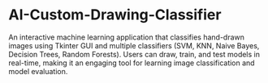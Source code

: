 # AI-Custom-Drawing-Classifier
An interactive machine learning application that classifies hand-drawn images using Tkinter GUI and multiple classifiers (SVM, KNN, Naive Bayes, Decision Trees, Random Forests). Users can draw, train, and test models in real-time, making it an engaging tool for learning image classification and model evaluation. 
